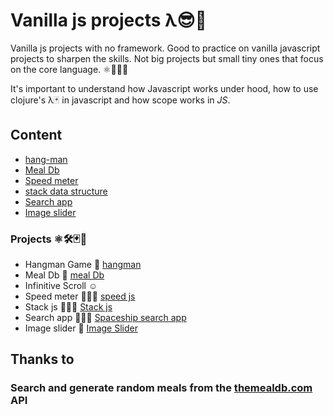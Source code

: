 # Vanilla js projects λ😎🚀

Vanilla js projects with no framework. Good to practice on vanilla javascript projects to sharpen the skills.
Not big projects but small tiny ones that focus on the core language. ⚛️💪🏻🤓

It's important to understand how Javascript works under hood, how to use clojure's λ🃏 in javascript and how scope works in _JS_.

## Content

- [hang-man](#search-app)
- [Meal Db](#mealdb)
- [Speed meter](#speed)
- [stack data structure](#stack)
- [Search app](#search-app)
- [Image slider](#image-slider)

### Projects ⚛️🛠🃏🤗

- Hangman Game 🐙 [hangman](https://codepen.io/legionista1994/pen/ExPdMZB) <a name = "hang-man"> </a>
- Meal Db 🌮 [meal Db](https://codepen.io/legionista1994/pen/PoNQQpP) <a name = "mealdb"> </a>
- Infinitive Scroll ☺️
- Speed meter 🧚🏻‍♂️ [speed js](https://codepen.io/legionista1994/pen/xxZyBdK) <a name = "speed"> </a>
- Stack js 🧚🏻‍🍛 [Stack js](https://codepen.io/legionista1994/pen/dyGrKEe) <a name = "stack"> </a>
- Search app 🧚🏻‍🍛 [Spaceship search app](https://codepen.io/legionista1994/pen/qBZxPJz) <a name = "search-app"> </a> 
- Image slider 🍕 [Image Slider](https://codepen.io/legionista1994/pen/XWdqqPd)<a name = "image-slider"> </a>

## Thanks to

### Search and generate random meals from the [themealdb.com](www.themealdb.com) API <a name = "mealdb"> </a>
